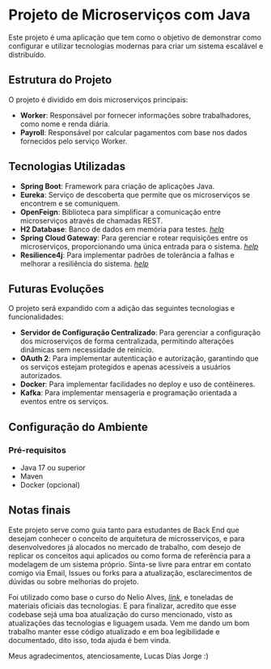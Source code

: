 # Projeto de Microserviços com Java

Este projeto é uma aplicação que tem como o objetivo de demonstrar como configurar e utilizar tecnologias modernas para criar um sistema escalável e distribuído.

## Estrutura do Projeto

O projeto é dividido em dois microserviços principais:

- **Worker**: Responsável por fornecer informações sobre trabalhadores, como nome e renda diária.
- **Payroll**: Responsável por calcular pagamentos com base nos dados fornecidos pelo serviço Worker.

## Tecnologias Utilizadas

- **Spring Boot**: Framework para criação de aplicações Java.
- **Eureka**: Serviço de descoberta que permite que os microserviços se encontrem e se comuniquem.
- **OpenFeign**: Biblioteca para simplificar a comunicação entre microserviços através de chamadas REST.
- **H2 Database**: Banco de dados em memória para testes. _[help](https://stackoverflow.com/questions/67695069/spring-boot-datasource-initialization-error-with-data-sql-script-after-2-5-0-upg)_
- **Spring Cloud Gateway**: Para gerenciar e rotear requisições entre os microserviços, proporcionando uma única entrada para o sistema. _[help](https://www.youtube.com/watch?v=ju7NTqJxKRs)_
- **Resilience4j**: Para implementar padrões de tolerância a falhas e melhorar a resiliência do sistema. _[help](https://resilience4j.readme.io/docs/getting-started)_

## Futuras Evoluções

  O projeto será expandido com a adição das seguintes tecnologias e funcionalidades:

- **Servidor de Configuração Centralizado**: Para gerenciar a configuração dos microserviços de forma centralizada, permitindo alterações dinâmicas sem necessidade de reinício.
- **OAuth 2**: Para implementar autenticação e autorização, garantindo que os serviços estejam protegidos e apenas acessíveis a usuários autorizados.
- **Docker**: Para implementar facilidades no deploy e uso de contêineres.
- **Kafka**: Para implementar mensageria e programação orientada a eventos entre os serviços.

## Configuração do Ambiente

### Pré-requisitos

- Java 17 ou superior
- Maven
- Docker (opcional)

## Notas finais

Este projeto serve como guia tanto para estudantes de Back End que desejam conhecer o conceito de arquitetura de microsserviços, e para desenvolvedores já alocados no mercado de trabalho, com desejo de replicar os conceitos aqui aplicados ou como forma de referência para a modelagem de um sistema próprio. Sinta-se livre para entrar em contato comigo via Email, Issues ou forks para a atualização, esclarecimentos de dúvidas ou sobre melhorias do projeto.

Foi utilizado como base o curso do Nelio Alves, _[link](https://www.udemy.com/course/microsservicos-java-spring-cloud)_, e toneladas de materiais oficiais das tecnologias. E para finalizar, acredito que esse codebase sejá uma boa atualização do curso mencionado, visto as atualizações das tecnologias e liguagem usada. Vem me dando um bom trabalho manter esse código atualizado e em boa legibilidade e documentado, dito isso, toda ajuda é bem vinda. 

Meus agradecimentos, atenciosamente, Lucas Dias Jorge :)
